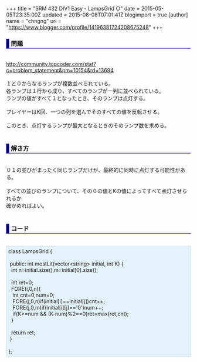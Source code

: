 +++
title = "SRM 432 DIV1 Easy - LampsGrid ○"
date = 2015-05-05T23:35:00Z
updated = 2015-08-08T07:01:41Z
blogimport = true 
[author]
	name = "chngng"
	uri = "https://www.blogger.com/profile/14196381724208675248"
+++

<div dir="ltr" style="text-align: left;" trbidi="on"><h3 style="border-bottom: 2px solid slateblue; border-left: 8px solid navy; color: black; padding: 0px 0px 1px 5px;">問題 </h3><br /><a href="http://community.topcoder.com/stat?c=problem_statement&amp;pm=10154&amp;rd=13694" target="_blank">http://community.topcoder.com/stat?c=problem_statement&amp;pm=10154&amp;rd=13694</a><br /><br />１と０からなるランプが複数並べられている。<br />各ランプは１行から成り、すべてのランプが一列に並べられている。<br />ランプの値がすべて１となったとき、そのランプは点灯する。<br /><br />プレイヤーはK回、一つの列を選んでそのすべての値を反転させる。<br /><br />このとき、点灯するランプが最大となるときのそのランプ数を求める。<br /><br /><h3 style="border-bottom: 2px solid slateblue; border-left: 8px solid navy; color: black; padding: 0px 0px 1px 5px;">解き方 </h3><br />０１の並びがまったく同じランプだけが、最終的に同時に点灯する可能性がある。<br /><br />すべての並びのランプについて、その０の値とKの値によってすべて点灯させられるか<br />確かめればよい。<br /><br /><h3 style="border-bottom: 2px solid slateblue; border-left: 8px solid navy; color: black; padding: 0px 0px 1px 5px;">コード </h3><br /><div style="background-color: #e3f2fb; border: 1px dotted #CCCCCC; padding: 5px;">class LampsGrid {<br /><br /><span class="Apple-tab-span" style="white-space: pre;"> </span>public: int mostLit(vector&lt;string&gt; initial, int K) {<br /><span class="Apple-tab-span" style="white-space: pre;">  </span>int n=initial.size(),m=initial[0].size();<br /><br /><span class="Apple-tab-span" style="white-space: pre;">  </span>int ret=0;<br /><span class="Apple-tab-span" style="white-space: pre;">  </span>FORE(i,0,n){<br /><span class="Apple-tab-span" style="white-space: pre;">   </span>int cnt=0,num=0;<br /><span class="Apple-tab-span" style="white-space: pre;">   </span>FORE(j,0,n)if(initial[i]==initial[j])cnt++;<br /><span class="Apple-tab-span" style="white-space: pre;">   </span>FORE(j,0,m)if(initial[i][j]=='0')num++;<br /><span class="Apple-tab-span" style="white-space: pre;">   </span>if(K&gt;=num &amp;&amp; (K-num)%2==0)ret=max(ret,cnt);<br /><span class="Apple-tab-span" style="white-space: pre;">  </span>}<br /><br /><span class="Apple-tab-span" style="white-space: pre;">  </span>return ret;<br /><span class="Apple-tab-span" style="white-space: pre;"> </span>}<br /><br />};</div></div>
